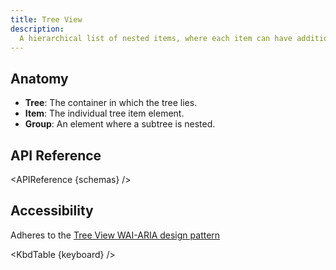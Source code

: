 ```yaml
---
title: Tree View
description:
  A hierarchical list of nested items, where each item can have additional children elements.
---
```


<script>
    import { KbdTable, APIReference, Preview } from '$docs/components'
    export let schemas;
    export let keyboard;
</script>

## Anatomy

- **Tree**: The container in which the tree lies.
- **Item**: The individual tree item element.
- **Group**: An element where a subtree is nested.

## API Reference

<APIReference {schemas} />

## Accessibility

Adheres to the
[Tree View WAI-ARIA design pattern](https://www.w3.org/WAI/ARIA/apg/patterns/treeview/)

<KbdTable {keyboard} />
